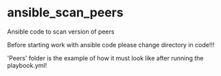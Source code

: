 # ansible_scan_peers
Ansible code to scan version of peers

Before starting work with ansible code please change directory in code!!!

'Peers' folder is the example of how it must look like after running the playbook.yml!
